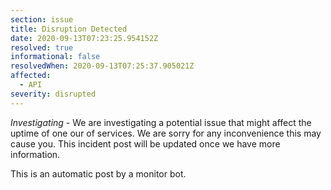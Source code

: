 ```yaml
---
section: issue
title: Disruption Detected
date: 2020-09-13T07:23:25.954152Z
resolved: true
informational: false
resolvedWhen: 2020-09-13T07:25:37.905021Z
affected:
  - API
severity: disrupted
---
```

*Investigating* - We are investigating a potential issue that might affect the uptime of one our of services. We are sorry for any inconvenience this may cause you. This incident post will be updated once we have more information.

This is an automatic post by a monitor bot.
        